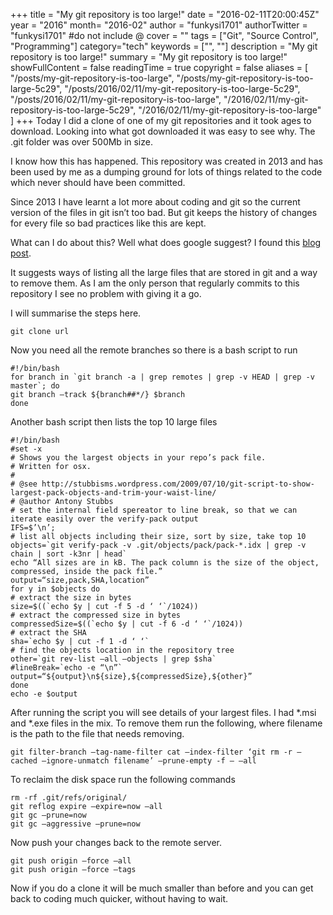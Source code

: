 +++
title = "My git repository is too large!"
date = "2016-02-11T20:00:45Z"
year = "2016"
month= "2016-02"
author = "funkysi1701"
authorTwitter = "funkysi1701" #do not include @
cover = ""
tags = ["Git", "Source Control", "Programming"]
category="tech"
keywords = ["", ""]
description =  "My git repository is too large!"
summary = "My git repository is too large!"
showFullContent = false
readingTime = true
copyright = false
aliases = [
    "/posts/my-git-repository-is-too-large",
    "/posts/my-git-repository-is-too-large-5c29",
    "/posts/2016/02/11/my-git-repository-is-too-large-5c29",
    "/posts/2016/02/11/my-git-repository-is-too-large",
    "/2016/02/11/my-git-repository-is-too-large-5c29",
    "/2016/02/11/my-git-repository-is-too-large"
]
+++
Today I did a clone of one of my git repositories and it took ages to download. Looking into what got downloaded it was easy to see why. The .git folder was over 500Mb in size.

I know how this has happened. This repository was created in 2013 and has been used by me as a dumping ground for lots of things related to the code which never should have been committed.

Since 2013 I have learnt a lot more about coding and git so the current version of the files in git isn’t too bad. But git keeps the history of changes for every file so bad practices like this are kept.

What can I do about this? Well what does google suggest? I found this [blog post](http://stevelorek.com/how-to-shrink-a-git-repository.html).

It suggests ways of listing all the large files that are stored in git and a way to remove them. As I am the only person that regularly commits to this repository I see no problem with giving it a go.

I will summarise the steps here.

```
git clone url
```

Now you need all the remote branches so there is a bash script to run

```
#!/bin/bash
for branch in `git branch -a | grep remotes | grep -v HEAD | grep -v master`; do
git branch –track ${branch##*/} $branch
done
```

Another bash script then lists the top 10 large files

```
#!/bin/bash
#set -x
# Shows you the largest objects in your repo’s pack file.
# Written for osx.
#
# @see http://stubbisms.wordpress.com/2009/07/10/git-script-to-show-largest-pack-objects-and-trim-your-waist-line/
# @author Antony Stubbs
# set the internal field spereator to line break, so that we can iterate easily over the verify-pack output
IFS=$’\n’;
# list all objects including their size, sort by size, take top 10
objects=`git verify-pack -v .git/objects/pack/pack-*.idx | grep -v chain | sort -k3nr | head`
echo “All sizes are in kB. The pack column is the size of the object, compressed, inside the pack file.”
output=“size,pack,SHA,location”
for y in $objects do
# extract the size in bytes
size=$((`echo $y | cut -f 5 -d ‘ ‘`/1024))
# extract the compressed size in bytes
compressedSize=$((`echo $y | cut -f 6 -d ‘ ‘`/1024))
# extract the SHA
sha=`echo $y | cut -f 1 -d ‘ ‘`
# find the objects location in the repository tree
other=`git rev-list –all –objects | grep $sha`
#lineBreak=`echo -e “\n”`
output=“${output}\n${size},${compressedSize},${other}”
done
echo -e $output
```

After running the script you will see details of your largest files. I had *.msi and *.exe files in the mix. To remove them run the following, where filename is the path to the file that needs removing.

```
git filter-branch –tag-name-filter cat –index-filter ‘git rm -r –cached –ignore-unmatch filename’ –prune-empty -f — –all
```

To reclaim the disk space run the following commands

```
rm -rf .git/refs/original/
git reflog expire –expire=now –all
git gc –prune=now
git gc –aggressive –prune=now
```

Now push your changes back to the remote server.

```
git push origin –force –all
git push origin –force –tags
```

Now if you do a clone it will be much smaller than before and you can get back to coding much quicker, without having to wait.
